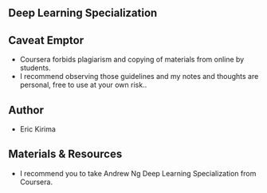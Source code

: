 ## Deep Learning Specialization

## Caveat Emptor
- Coursera forbids plagiarism and copying of materials from online by students.
- I recommend observing those guidelines and my notes and thoughts are personal, free to use at your own risk..

## Author
- Eric Kirima

## Materials & Resources

- I recommend you to take Andrew Ng  Deep Learning Specialization from Coursera.
